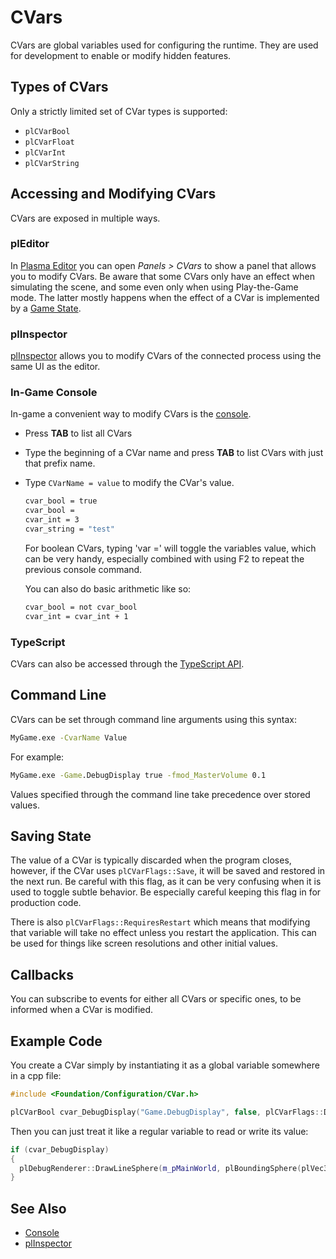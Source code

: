 # CVars

CVars are global variables used for configuring the runtime. They are used for development to enable or modify hidden features.

## Types of CVars

Only a strictly limited set of CVar types is supported:

* `plCVarBool`
* `plCVarFloat`
* `plCVarInt`
* `plCVarString`

## Accessing and Modifying CVars

CVars are exposed in multiple ways.

### plEditor

In [Plasma Editor](../../getting-started/editor-overview.md) you can open *Panels > CVars* to show a panel that allows you to modify CVars. Be aware that some CVars only have an effect when simulating the scene, and some even only when using Play-the-Game mode. The latter mostly happens when the effect of a CVar is implemented by a [Game State](../runtime/application/game-state.md).

### plInspector

[plInspector](../tools/inspector.md) allows you to modify CVars of the connected process using the same UI as the editor.

### In-Game Console

In-game a convenient way to modify CVars is the [console](console.md).

* Press **TAB** to list all CVars
* Type the beginning of a CVar name and press **TAB** to list CVars with just that prefix name.
* Type `CVarName = value` to modify the CVar's value.

  ```cmd
  cvar_bool = true
  cvar_bool =
  cvar_int = 3
  cvar_string = "test"
  ```

  For boolean CVars, typing 'var =' will toggle the variables value, which can be very handy, especially combined with using F2 to repeat the previous console command.

  You can also do basic arithmetic like so:

  ```cmd
  cvar_bool = not cvar_bool
  cvar_int = cvar_int + 1
  ```

### TypeScript

CVars can also be accessed through the [TypeScript API](../custom-code/typescript/ts-api.md#pldebug).

## Command Line

CVars can be set through command line arguments using this syntax:

```cmd
MyGame.exe -CvarName Value
```

For example:

```cmd
MyGame.exe -Game.DebugDisplay true -fmod_MasterVolume 0.1
```

Values specified through the command line take precedence over stored values.

## Saving State

The value of a CVar is typically discarded when the program closes, however, if the CVar uses `plCVarFlags::Save`, it will be saved and restored in the next run. Be careful with this flag, as it can be very confusing when it is used to toggle subtle behavior. Be especially careful keeping this flag in for production code.

There is also `plCVarFlags::RequiresRestart` which means that modifying that variable will take no effect unless you restart the application. This can be used for things like screen resolutions and other initial values.

## Callbacks

You can subscribe to events for either all CVars or specific ones, to be informed when a CVar is modified.

## Example Code

You create a CVar simply by instantiating it as a global variable somewhere in a cpp file:

<!-- BEGIN-DOCS-CODE-SNIPPET: cvar-1 -->
```cpp
#include <Foundation/Configuration/CVar.h>

plCVarBool cvar_DebugDisplay("Game.DebugDisplay", false, plCVarFlags::Default, "Whether the game should display debug geometry.");
```
<!-- END-DOCS-CODE-SNIPPET -->

Then you can just treat it like a regular variable to read or write its value:

<!-- BEGIN-DOCS-CODE-SNIPPET: cvar-2 -->
```cpp
if (cvar_DebugDisplay)
{
  plDebugRenderer::DrawLineSphere(m_pMainWorld, plBoundingSphere(plVec3::ZeroVector(), 1.0f), plColor::Orange);
}
```
<!-- END-DOCS-CODE-SNIPPET -->

## See Also


* [Console](console.md)
* [plInspector](../tools/inspector.md)